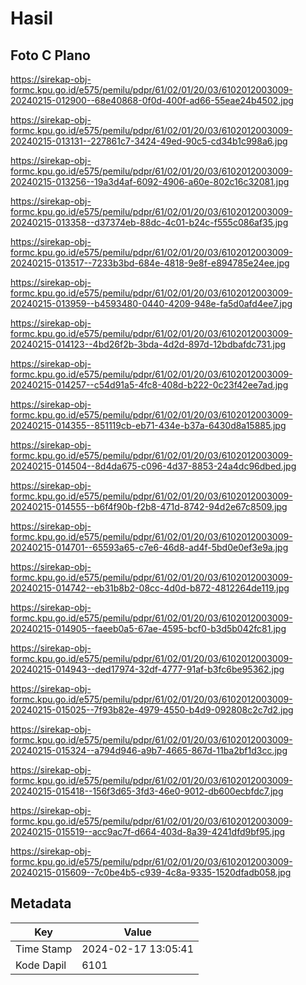 # Hasil

## Foto C Plano

https://sirekap-obj-formc.kpu.go.id/e575/pemilu/pdpr/61/02/01/20/03/6102012003009-20240215-012900--68e40868-0f0d-400f-ad66-55eae24b4502.jpg

https://sirekap-obj-formc.kpu.go.id/e575/pemilu/pdpr/61/02/01/20/03/6102012003009-20240215-013131--227861c7-3424-49ed-90c5-cd34b1c998a6.jpg

https://sirekap-obj-formc.kpu.go.id/e575/pemilu/pdpr/61/02/01/20/03/6102012003009-20240215-013256--19a3d4af-6092-4906-a60e-802c16c32081.jpg

https://sirekap-obj-formc.kpu.go.id/e575/pemilu/pdpr/61/02/01/20/03/6102012003009-20240215-013358--d37374eb-88dc-4c01-b24c-f555c086af35.jpg

https://sirekap-obj-formc.kpu.go.id/e575/pemilu/pdpr/61/02/01/20/03/6102012003009-20240215-013517--7233b3bd-684e-4818-9e8f-e894785e24ee.jpg

https://sirekap-obj-formc.kpu.go.id/e575/pemilu/pdpr/61/02/01/20/03/6102012003009-20240215-013959--b4593480-0440-4209-948e-fa5d0afd4ee7.jpg

https://sirekap-obj-formc.kpu.go.id/e575/pemilu/pdpr/61/02/01/20/03/6102012003009-20240215-014123--4bd26f2b-3bda-4d2d-897d-12bdbafdc731.jpg

https://sirekap-obj-formc.kpu.go.id/e575/pemilu/pdpr/61/02/01/20/03/6102012003009-20240215-014257--c54d91a5-4fc8-408d-b222-0c23f42ee7ad.jpg

https://sirekap-obj-formc.kpu.go.id/e575/pemilu/pdpr/61/02/01/20/03/6102012003009-20240215-014355--851119cb-eb71-434e-b37a-6430d8a15885.jpg

https://sirekap-obj-formc.kpu.go.id/e575/pemilu/pdpr/61/02/01/20/03/6102012003009-20240215-014504--8d4da675-c096-4d37-8853-24a4dc96dbed.jpg

https://sirekap-obj-formc.kpu.go.id/e575/pemilu/pdpr/61/02/01/20/03/6102012003009-20240215-014555--b6f4f90b-f2b8-471d-8742-94d2e67c8509.jpg

https://sirekap-obj-formc.kpu.go.id/e575/pemilu/pdpr/61/02/01/20/03/6102012003009-20240215-014701--65593a65-c7e6-46d8-ad4f-5bd0e0ef3e9a.jpg

https://sirekap-obj-formc.kpu.go.id/e575/pemilu/pdpr/61/02/01/20/03/6102012003009-20240215-014742--eb31b8b2-08cc-4d0d-b872-4812264de119.jpg

https://sirekap-obj-formc.kpu.go.id/e575/pemilu/pdpr/61/02/01/20/03/6102012003009-20240215-014905--faeeb0a5-67ae-4595-bcf0-b3d5b042fc81.jpg

https://sirekap-obj-formc.kpu.go.id/e575/pemilu/pdpr/61/02/01/20/03/6102012003009-20240215-014943--ded17974-32df-4777-91af-b3fc6be95362.jpg

https://sirekap-obj-formc.kpu.go.id/e575/pemilu/pdpr/61/02/01/20/03/6102012003009-20240215-015025--7f93b82e-4979-4550-b4d9-092808c2c7d2.jpg

https://sirekap-obj-formc.kpu.go.id/e575/pemilu/pdpr/61/02/01/20/03/6102012003009-20240215-015324--a794d946-a9b7-4665-867d-11ba2bf1d3cc.jpg

https://sirekap-obj-formc.kpu.go.id/e575/pemilu/pdpr/61/02/01/20/03/6102012003009-20240215-015418--156f3d65-3fd3-46e0-9012-db600ecbfdc7.jpg

https://sirekap-obj-formc.kpu.go.id/e575/pemilu/pdpr/61/02/01/20/03/6102012003009-20240215-015519--acc9ac7f-d664-403d-8a39-4241dfd9bf95.jpg

https://sirekap-obj-formc.kpu.go.id/e575/pemilu/pdpr/61/02/01/20/03/6102012003009-20240215-015609--7c0be4b5-c939-4c8a-9335-1520dfadb058.jpg


## Metadata

| Key        | Value               |
| ---------- | ------------------- |
| Time Stamp | 2024-02-17 13:05:41 |
| Kode Dapil | 6101                |



